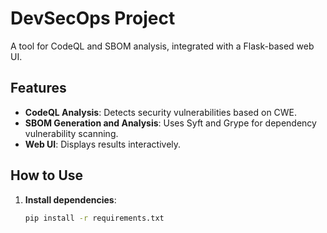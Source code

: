 # DevSecOps Project

A tool for CodeQL and SBOM analysis, integrated with a Flask-based web UI.

## Features
- **CodeQL Analysis**: Detects security vulnerabilities based on CWE.
- **SBOM Generation and Analysis**: Uses Syft and Grype for dependency vulnerability scanning.
- **Web UI**: Displays results interactively.

## How to Use

1. **Install dependencies**:
   ```bash
   pip install -r requirements.txt
